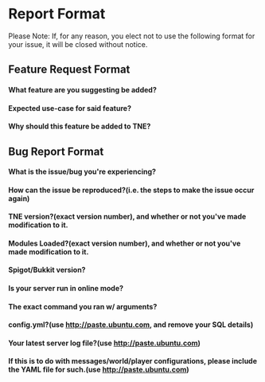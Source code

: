 Report Format
=====================
Please Note: If, for any reason, you elect not to use the following format for your issue, it will be closed without
notice.


## Feature Request Format
#### What feature are you suggesting be added?
#### Expected use-case for said feature?
#### Why should this feature be added to TNE?

## Bug Report Format
#### What is the issue/bug you're experiencing?
#### How can the issue be reproduced?(i.e. the steps to make the issue occur again)
#### TNE version?(exact version number), and whether or not you've made modification to it.
#### Modules Loaded?(exact version number), and whether or not you've made modification to it.
#### Spigot/Bukkit version?
#### Is your server run in online mode?
#### The exact command you ran w/ arguments?
#### config.yml?(use http://paste.ubuntu.com, and remove your SQL details)
#### Your latest server log file?(use http://paste.ubuntu.com)
#### If this is to do with messages/world/player configurations, please include the YAML file for such.(use http://paste.ubuntu.com)
